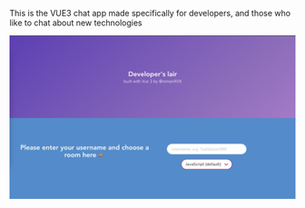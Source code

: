 This is the VUE3 chat app made specifically for developers, and those who like to chat about new technologies

![The login page](./public/LoginPage.jpeg)